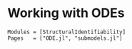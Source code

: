 # Working with ODEs

```@autodocs
Modules = [StructuralIdentifiability]
Pages   = ["ODE.jl", "submodels.jl"]
```

